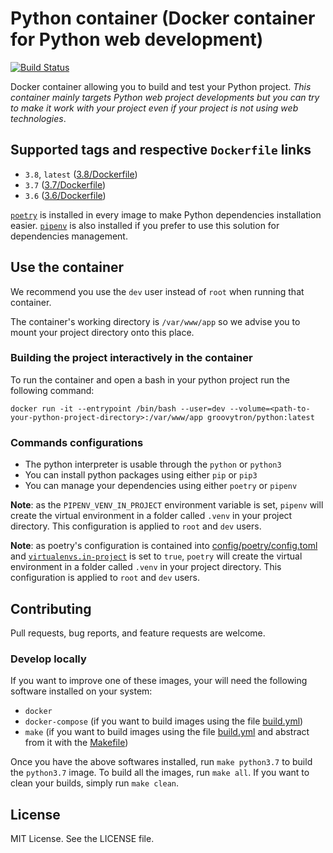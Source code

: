 # Python container (Docker container for Python web development)

[![Build Status](https://travis-ci.org/groovytron/python-container.svg?branch=master)](https://travis-ci.org/groovytron/python-container)

Docker container allowing you to build and test your Python project. _This container mainly targets Python web project developments but you can try to make it work with your project even if your project is not using web technologies_.

## Supported tags and respective `Dockerfile` links

- `3.8`, `latest` ([3.8/Dockerfile](https://github.com/groovytron/python-container/blob/master/3.8/Dockerfile))
- `3.7` ([3.7/Dockerfile](https://github.com/groovytron/python-container/blob/master/3.7/Dockerfile))
- `3.6` ([3.6/Dockerfile](https://github.com/groovytron/python-container/blob/master/3.6/Dockerfile))

[`poetry`](https://python-poetry.org/) is installed in every image to make Python dependencies installation easier. [`pipenv`](https://github.com/pypa/pipenv) is also installed if you prefer to use this solution for dependencies management.

## Use the container

We recommend you use the `dev` user instead of `root` when running that container.

The container's working directory is `/var/www/app` so we advise you to mount your project directory onto this place.

### Building the project interactively in the container

To run the container and open a bash in your python project run the following command:

`docker run -it --entrypoint /bin/bash --user=dev --volume=<path-to-your-python-project-directory>:/var/www/app groovytron/python:latest`

### Commands configurations

- The python interpreter is usable through the `python` or `python3`
- You can install python packages using either `pip` or `pip3`
- You can manage your dependencies using either `poetry` or `pipenv`

**Note**: as the `PIPENV_VENV_IN_PROJECT` environment variable is set, `pipenv` will create the virtual environment in a folder called `.venv` in your project directory. This configuration is applied to `root` and `dev` users.

**Note**: as poetry's configuration is contained into [config/poetry/config.toml](https://github.com/groovytron/python-container/blob/master/config/poetry/config.toml) and [`virtualenvs.in-project`](https://python-poetry.org/docs/configuration/#virtualenvsin-project-boolean) is set to `true`, `poetry` will create the virtual environment in a folder called `.venv` in your project directory. This configuration is applied to `root` and `dev` users.

## Contributing

Pull requests, bug reports, and feature requests are welcome.

### Develop locally

If you want to improve one of these images, your will need the following software installed on your system:

- `docker`
- `docker-compose` (if you want to build images using the file [build.yml](https://github.com/groovytron/python-container/blob/master/build.yml))
- `make` (if you want to build images using the file [build.yml](https://github.com/groovytron/python-container/blob/master/build.yml) and abstract from it with the [Makefile](https://github.com/groovytron/python-container/blob/master/Makefile))

Once you have the above softwares installed, run `make python3.7` to build the `python3.7` image. To build all the images, run `make all`. If you want to clean your builds, simply run `make clean`.

## License

MIT License. See the LICENSE file.
